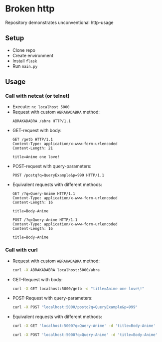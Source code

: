 # Broken http
Repository demonstrates unconventional http-usage

## Setup
- Clone repo
- Create environment
- Install `flask`
- Run `main.py`

## Usage
### Call with netcat (or telnet)
- Execute: `nc localhost 5000`
- Request with custom `ABRAKADABRA` method:
  ```http
  ABRAKADABRA /abra HTTP/1.1
  ```
- GET-request with body:
  ```http
  GET /getb HTTP/1.1
  Content-Type: application/x-www-form-urlencoded
  Content-Length: 21

  title=Anime one love!
  ```
- POST-request with query-parameters:
  ```http
  POST /postq?q=QueryExample&p=999 HTTP/1.1
  ```
- Equivalent requests with different methods:
  ```http
  GET /?q=Query-Anime HTTP/1.1
  Content-Type: application/x-www-form-urlencoded
  Content-Length: 16

  title=Body-Anime
  ```
  ```http
  POST /?q=Query-Anime HTTP/1.1
  Content-Type: application/x-www-form-urlencoded
  Content-Length: 16

  title=Body-Anime
  ```


### Call with curl
- Request with custom `ABRAKADABRA` method:
  ```bash
  curl -X ABRAKADABRA localhost:5000/abra
  ```
- GET-Request with body:
  ```bash
  curl -X GET localhost:5000/getb -d "title=Anime one love\!"
  ```
- POST-Request with query-parameters:
  ```bash
  curl -X POST "localhost:5000/postq?q=QueryExample&p=999"
  ```
- Equivalent requests with different methods:
  ```bash
  curl -X GET 'localhost:5000?q=Query-Anime' -d 'title=Body-Anime'
  ```
  ```bash
  curl -X POST 'localhost:5000?q=Query-Anime' -d 'title=Body-Anime'
  ```
